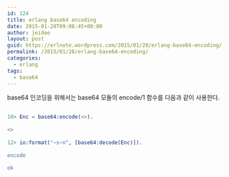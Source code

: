 ```yaml
---
id: 124
title: erlang base64 encoding
date: 2015-01-28T09:08:45+00:00
author: jeidee
layout: post
guid: https://erlnote.wordpress.com/2015/01/28/erlang-base64-encoding/
permalink: /2015/01/28/erlang-base64-encoding/
categories:
  - erlang
tags:
  - base64
---
```

base64 인코딩을 위해서는 base64 모듈의 encode/1 함수를 다음과 같이 사용한다.

```erlang
      
10> Enc = base64:encode(<>).
      
<>
      
12> io:format("~s~n", [base64:decode(Enc)]).
      
encode
      
ok
  
```